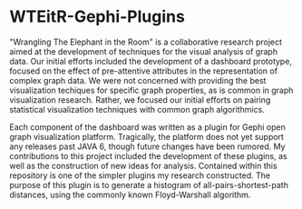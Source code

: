 # WTEitR-Gephi-Plugins
"Wrangling The Elephant in the Room" is a collaborative research project aimed at the development of techniques for the visual analysis of graph data. Our initial efforts included the development of a dashboard prototype, focused on the effect of pre-attentive attributes in the representation of complex graph data. We were not concerned with providing the best visualization techiques for specific graph properties, as is common in graph visualization research. Rather, we focused our initial efforts on pairing statistical visualization techniques with common graph algorithmics.

Each component of the dashboard was written as a plugin for Gephi open graph visualization platform. Tragically, the platform does not yet support any releases past JAVA 6, though future changes have been rumored. My contributions to this project included the development of these plugins, as well as the construction of new ideas for analysis. Contained within this repository is one of the simpler plugins my research constructed. The purpose of this plugin is to generate a histogram of all-pairs-shortest-path distances, using the commonly known Floyd-Warshall algorithm.
